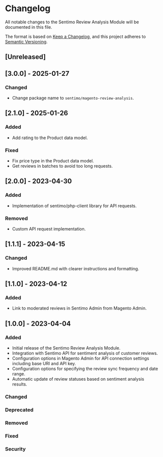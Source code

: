 # Changelog

All notable changes to the Sentimo Review Analysis Module will be documented in this file.

The format is based on [Keep a Changelog](https://keepachangelog.com/en/1.0.0/), and this project adheres to [Semantic Versioning](https://semver.org/spec/v2.0.0.html).

## [Unreleased]

## [3.0.0] - 2025-01-27
### Changed
- Change package name to `sentimo/magento-review-analysis`.

## [2.1.0] - 2025-01-26
### Added
- Add rating to the Product data model.

### Fixed
- Fix price type in the Product data model.
- Get reviews in batches to avoid too long requests.
## [2.0.0] - 2023-04-30
### Added
- Implementation of sentimo/php-client library for API requests.

### Removed
- Custom API request implementation.

## [1.1.1] - 2023-04-15
### Changed
- Improved README.md with clearer instructions and formatting.

## [1.1.0] - 2023-04-12
### Added
- Link to moderated reviews in Sentimo Admin from Magento Admin.

## [1.0.0] - 2023-04-04
### Added
- Initial release of the Sentimo Review Analysis Module.
- Integration with Sentimo API for sentiment analysis of customer reviews.
- Configuration options in Magento Admin for API connection settings including base URI and API key.
- Configuration options for specifying the review sync frequency and date range.
- Automatic update of review statuses based on sentiment analysis results.

### Changed

### Deprecated

### Removed

### Fixed

### Security
